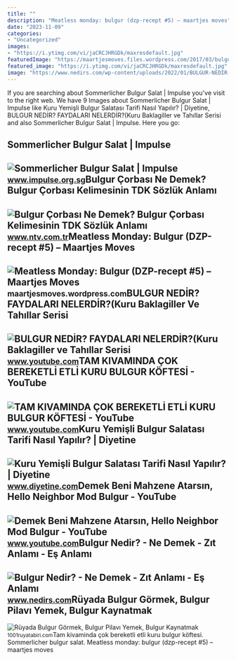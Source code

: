 ```yaml
---
title: ""
description: "Meatless monday: bulgur (dzp-recept #5) – maartjes moves"
date: "2023-11-09"
categories:
- "Uncategorized"
images:
- "https://i.ytimg.com/vi/jaCRCJHRGDk/maxresdefault.jpg"
featuredImage: "https://maartjesmoves.files.wordpress.com/2017/03/bulgurgranaatappel.jpg"
featured_image: "https://i.ytimg.com/vi/jaCRCJHRGDk/maxresdefault.jpg"
image: "https://www.nedirs.com/wp-content/uploads/2022/01/BULGUR-NEDIR-768x567.jpg"
---
```


If you are searching about Sommerlicher Bulgur Salat | Impulse you've visit to the right web. We have 9 Images about Sommerlicher Bulgur Salat | Impulse like Kuru Yemişli Bulgur Salatası Tarifi Nasıl Yapılır? | Diyetine, BULGUR NEDİR? FAYDALARI NELERDİR?(Kuru Baklagiller ve Tahıllar Serisi and also Sommerlicher Bulgur Salat | Impulse. Here you go:

Sommerlicher Bulgur Salat | Impulse
-----------------------------------

 ![Sommerlicher Bulgur Salat | Impulse](https://www.impulse.org.sg/wp-content/uploads/2022/07/bulgur-g6bb584a4f_1920-e1658993080773.jpg) <small>www.impulse.org.sg</small>Bulgur Çorbası Ne Demek? Bulgur Çorbası Kelimesinin TDK Sözlük Anlamı
---------------------------------------------------------------------

 ![Bulgur Çorbası Ne Demek? Bulgur Çorbası Kelimesinin TDK Sözlük Anlamı](https://cdn.ntv.com.tr/img/ne-demek/bulgur-corbasi_12924.jpg) <small>www.ntv.com.tr</small>Meatless Monday: Bulgur (DZP-recept #5) – Maartjes Moves
--------------------------------------------------------

 ![Meatless Monday: Bulgur (DZP-recept #5) – Maartjes Moves](https://maartjesmoves.files.wordpress.com/2017/03/bulgurgranaatappel.jpg) <small>maartjesmoves.wordpress.com</small>BULGUR NEDİR? FAYDALARI NELERDİR?(Kuru Baklagiller Ve Tahıllar Serisi
---------------------------------------------------------------------

 ![BULGUR NEDİR? FAYDALARI NELERDİR?(Kuru Baklagiller ve Tahıllar Serisi](https://i.ytimg.com/vi/jaCRCJHRGDk/maxresdefault.jpg) <small>www.youtube.com</small>TAM KIVAMINDA ÇOK BEREKETLİ ETLİ KURU BULGUR KÖFTESİ - YouTube
--------------------------------------------------------------

 ![TAM KIVAMINDA ÇOK BEREKETLİ ETLİ KURU BULGUR KÖFTESİ - YouTube](https://i.ytimg.com/vi/vlO_nWtLbxc/maxresdefault.jpg) <small>www.youtube.com</small>Kuru Yemişli Bulgur Salatası Tarifi Nasıl Yapılır? | Diyetine
-------------------------------------------------------------

 ![Kuru Yemişli Bulgur Salatası Tarifi Nasıl Yapılır? | Diyetine](https://www.diyetine.com/wp-content/uploads/2021/09/kuru-yemisli-bulgur-salatasi-1.jpg) <small>www.diyetine.com</small>Demek Beni Mahzene Atarsın, Hello Neighbor Mod Bulgur - YouTube
---------------------------------------------------------------

 ![Demek Beni Mahzene Atarsın, Hello Neighbor Mod Bulgur - YouTube](https://i.ytimg.com/vi/pwleJY-CNSY/maxresdefault.jpg) <small>www.youtube.com</small>Bulgur Nedir? - Ne Demek - Zıt Anlamı - Eş Anlamı
-------------------------------------------------

 ![Bulgur Nedir? - Ne Demek - Zıt Anlamı - Eş Anlamı](https://www.nedirs.com/wp-content/uploads/2022/01/BULGUR-NEDIR-768x567.jpg) <small>www.nedirs.com</small>Rüyada Bulgur Görmek, Bulgur Pilavı Yemek, Bulgur Kaynatmak
-----------------------------------------------------------

 ![Rüyada Bulgur Görmek, Bulgur Pilavı Yemek, Bulgur Kaynatmak](https://1001ruyatabiri.com/wp-content/uploads/2020/06/ruyada-bulgur-gormek-bulgur-pilavi-yemek-ne-demek-diyanet-pirinc-yemek-pisirmek-haslamak-1001ruyatabiri.jpg?v=1591002265) <small>1001ruyatabiri.com</small>Tam kivaminda çok bereketli̇ etli̇ kuru bulgur köftesi̇. Sommerlicher bulgur salat. Meatless monday: bulgur (dzp-recept #5) – maartjes moves
